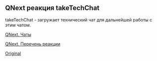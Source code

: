 ## QNext реакция takeTechChat

takeTechChat - загружает технический чат для дальнейшей работы с этим чатом.



[QNext. Чаты](/docs-test/admin/chat-about)

[QNext. Перечень реакции](/docs-test/reactions)


  
[Original](https://telegra.ph/QNext-admin-reaction-takeTechChat-02-08)